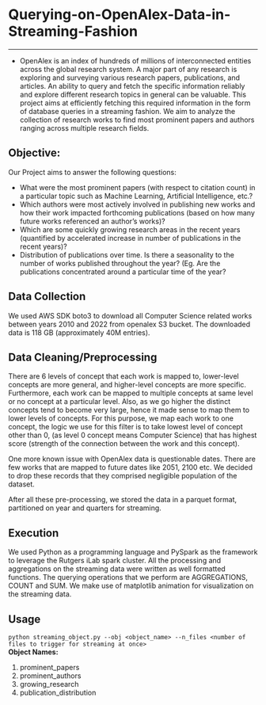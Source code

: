 # Querying-on-OpenAlex-Data-in-Streaming-Fashion
---
- OpenAlex is an index of hundreds of millions of interconnected entities across the global research system. A major part of any research is exploring and surveying various research papers, publications, and articles. An ability to query and fetch the specific information reliably and explore different research topics in general can be valuable. This project aims at efficiently fetching this required information in the form of database queries in a streaming fashion. We aim to analyze the collection of research works to find most prominent papers and authors ranging across multiple research fields.
## Objective:
Our Project aims to answer the following questions:
- What were the most prominent papers (with respect to citation count) in a particular topic such as Machine Learning, Artificial Intelligence, etc.?
- Which authors were most actively involved in publishing new works and how their work impacted forthcoming publications (based on how many future works referenced an author’s works)?
- Which are some quickly growing research areas in the recent years (quantified by accelerated increase in number of publications in the recent years)?
- Distribution of publications over time. Is there a seasonality to the number of works published throughout the year? (Eg. Are the publications concentrated around a particular time of the year?
## Data Collection
We used AWS SDK boto3 to download all Computer Science related works between years 2010 and 2022 from openalex S3 bucket. The downloaded data is 118 GB (approximately 40M entries).
## Data Cleaning/Preprocessing
There are 6 levels of concept that each work is mapped to, lower-level concepts are more general, and higher-level concepts are more specific. Furthermore, each work can be mapped to multiple concepts at same level or no concept at a particular level. Also, as we go higher the distinct concepts tend to become very large, hence it made sense to map them to lower levels of concepts. For this purpose, we map each work to one concept, the logic we use for this filter is to take lowest level of concept other than 0, (as level 0 concept means Computer Science) that has highest score (strength of the connection between the work and this concept). 

One more known issue with OpenAlex data is questionable dates. There are few works that are mapped to future dates like 2051, 2100 etc. We decided to drop these records that they comprised negligible population of the dataset.

After all these pre-processing, we stored the data in a parquet format, partitioned on year and quarters for streaming.
## Execution
We used Python as a programming language and PySpark as the framework to leverage the Rutgers iLab spark cluster. All the processing and aggregations on the streaming data were written as well formatted functions. The querying operations that we perform are AGGREGATIONS, COUNT and SUM. We make use of matplotlib animation for visualization on the streaming data.
## Usage
`python streaming_object.py --obj <object_name> --n_files <number of files to trigger for streaming at once>`
<br/>
**Object Names:** 
1) prominent_papers
2) prominent_authors
3) growing_research
4) publication_distribution
